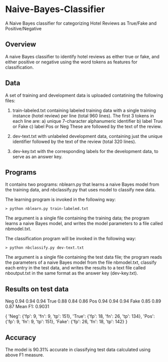 # Naive-Bayes-Classifier
A Naive Bayes classifier for categorizing Hotel Reviews as True/Fake and Positive/Negative

## Overview
A naive Bayes classifier to identify hotel reviews as either true or fake, and either positive or negative using the word tokens as features for classification.

## Data
A set of training and development data is uploaded contatining the following files:

1) train-labeled.txt containing labeled training data with a single training instance (hotel review) per line (total 960 lines). The first 3 tokens in each line are:
  a) unique 7-character alphanumeric identifier
  b) label True or Fake
  c) label Pos or Neg
  These are followed by the text of the review.
  
2) dev-text.txt with unlabeled development data, containing just the unique identifier followed by the text of the review (total 320 lines).

3) dev-key.txt with the corresponding labels for the development data, to serve as an answer key.

## Programs
It contains two programs: nblearn.py that learns a naive Bayes model from the training data, and nbclassify.py that uses model to classify new data. 

The learning program is invoked in the following way:
```
> python nblearn.py train-labeled.txt
```
The argument is a single file containing the training data; the program learns a naive Bayes model, and writes the model parameters to a file called nbmodel.txt. 

The classification program will be invoked in the following way:
```
> python nbclassify.py dev-text.txt
```
The argument is a single file containing the test data file; the program reads the parameters of a naive Bayes model from the file nbmodel.txt, classify each entry in the test data, and writes the results to a text file called nboutput.txt in the same format as the answer key (dev-key.txt).

## Results on test data
Neg 0.94 0.94 0.94
True 0.88 0.84 0.86
Pos 0.94 0.94 0.94
Fake 0.85 0.89 0.87
Mean F1: 0.9031

{
'Neg': {'fp': 9, 'fn': 9, 'tp': 151}, 
'True': {'fp': 18, 'fn': 26, 'tp': 134}, 
'Pos': {'fp': 9, 'fn': 9, 'tp': 151}, 
'Fake': {'fp': 26, 'fn': 18, 'tp': 142}
}

## Accuracy
The model is 90.31% accurate in classifying test data calculated using above F1 measure.

